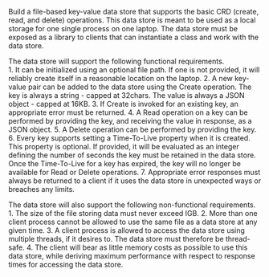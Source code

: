 Build a file-based key-value data store that supports the basic CRD (create, read, and delete) operations. This data store is meant to be used as a local storage for one single process on one laptop. The data store must be exposed as a library to clients that can instantiate a class and work with the data store.



The data store will support the following functional requirements.  
    1. It can be initialized using an optional file path. If one is not provided, it will reliably create itself in a reasonable location on the laptop.
    2. A new key-value pair can be added to the data store using the Create operation. The key is always a string - capped at 32chars. The value is always a JSON object - capped at 16KB.
    3.  If Create is invoked for an existing key, an appropriate error must be returned.
    4. A Read operation on a key can be performed by providing the key, and receiving the value in response, as a JSON object. 
    5. A Delete operation can be performed by providing the key.
    6. Every key supports setting a Time-To-Live property when it is created. This property is optional. If provided, it will be evaluated as an integer defining the number of seconds the key must be retained in the data store. Once the Time-To-Live for a key has expired, the key will no longer be available for Read or Delete operations.
    7. Appropriate error responses must always be returned to a client if it uses the data store in unexpected ways or breaches any limits.
 
 
 

The data store will also support the following non-functional requirements.
    1. The size of the file storing data must never exceed IGB. 
    2. More than one client process cannot be allowed to use the same file as a data store at any given time.
    3. A client process is allowed to access the data store using multiple threads, if it desires to. The data store must therefore be thread-safe.
    4. The client will bear as little memory costs as possible to use this data store, while deriving maximum performance with respect to response times for accessing the data store.
    
